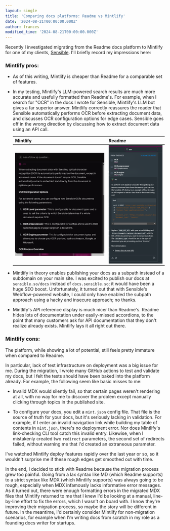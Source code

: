```yaml
---
layout: single
title: 'Comparing docs platforms: Readme vs Mintlify'
date: '2024-08-21T00:00:00.000Z'
author: frances
modified_time: '2024-08-21T00:00:00.000Z'
---
```


Recently I investigated migrating from the Readme docs platform to Mintlify for one of my clients, [Sensible](https://sensible.so/). I'll briefly record my impressions here:

### Mintlify pros:

- As of this writing, Mintlify is cheaper than Readme for a comparable set of features.

- In my testing, Mintlify's LLM-powered search results are much more accurate and usefully formatted than Readme's. For example, when I search for "OCR" in the docs I wrote for Sensible, Mintlify's LLM bot gives a far superior answer. Mintlify correctly reassures the reader that Sensible automatically performs OCR before extracting document data, and discusses OCR configuration options for edge cases. Sensible goes off in the wrong direction by discussing how to extract document data using an API call.

  | Mintlify                                     | Readme                                       |
  | -------------------------------------------- | -------------------------------------------- |
  | ![Mintlify LLM](/assets/images/llm_mint.png) | ![Readme LLM](/assets/images/llm_readme.png) |
  
- Mintlify in theory enables publishing your docs as a subpath instead of a subdomain on your main site. I was excited to publish our docs at `sensible.so/docs` instead of `docs.sensible.so`; it would have been a huge SEO boost. Unfortunately, it turned out that with Sensible's Webflow-powered website, I could only have enabled the subpath approach using a hacky and insecure approach; no thanks.

- Mintlify's API reference display is much nicer than Readme's. Readme hides lots of documentation under easily-missed accordions, to the point that many customers ask for API documentation that they don't realize already exists. Mintlify lays it all right out there.

### Mintlify cons:

The platform, while showing a lot of potential, still feels pretty immature when compared to Readme.

In particular, lack of test infrastructure on deployment was a big issue for me. During the migration, I wrote many GitHub actions to test and validate my docs, but I felt the tests should have been baked into the platform already. For example, the following seem like basic misses to me:

  - Invalid MDX would silently fail, so that certain pages weren't rendering at all, with no way for me to discover the problem except manually clicking through topics in the published site.

  - To configure your docs, you edit a `mint.json` config file. That file is the source of truth for your docs, but it's seriously lacking in validation. For example, if I enter an invalid navigation link while building my table of contents in `mint.json`, there's no deployment error. Nor does Mintlify's link-checking CLI tool catch this invalid entry. Likewise, when I mistakenly created two `redirect` parameters, the second set of redirects failed, without warning me that I'd created an extraneous parameter.

I've watched Mintlify deploy features rapidly over the last year or so, so it wouldn't surprise me if these rough edges get smoothed out with time.

In the end, I decided to stick with Readme because the migration process grew too painful. Going from a lax syntax like MD (which Readme supports) to a strict syntax like MDX (which Mintlify supports) was always going to be rough, especially when MDX infamously lacks informative error messages. As it turned out, there were enough formatting errors in the migrated MDX files that Mintlify returned to me that I knew I'd be looking at a manual, line-by-line effort to fix the errors, which I wasn't on board with. I know they're improving their migration process, so maybe the story will be different in future. In the meantime, I'd certainly consider Mintlify for non-migration scenarios, for example when I'm writing docs from scratch in my role as a founding docs writer for startups.

